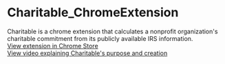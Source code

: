 # Charitable_ChromeExtension
Charitable is a chrome extension that calculates a nonprofit organization's charitable commitment from its publicly available IRS information. 
</br>
[View extension in Chrome Store](https://chrome.google.com/webstore/detail/charitable/lideppgjicmaahlkmondekododjnmfbn)
</br>
[View video explaining Charitable's purpose and creation](https://devpost.com/software/charitable-k91n0v)
